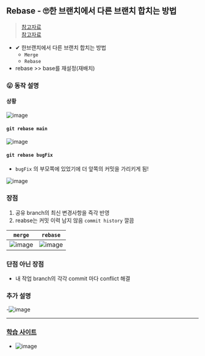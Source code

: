## Rebase - 🙄한 브랜치에서 다른 브랜치 합치는 방법
> [참고자료](https://seosh817.tistory.com/240#%EB%--%B-%--%EC%-E%--%EC%--%--%--branch%EC%-D%--%--%EA%B-%--%EA%B-%--%--commit%EB%A-%--%EB%-B%A-%--conflict%EB%A-%BC%--%ED%--%B-%EA%B-%B-%ED%--%B-%EC%--%BC%--%ED%--%-C%EB%-B%A--) <br>
> [참고자료](https://velog.io/@kwonh/Git-Rebase%EB%9E%80)
- ✔ 한브랜치에서 다른 브랜치 합치는 방법
  - `Merge`
  - `Rebase`
- rebase >> base를 재설정(재배치)

### 😛 동작 설명
#### 상황
![image](https://user-images.githubusercontent.com/61215550/226495739-8313bfb9-dcae-4e6a-ba70-cce32afba29f.png)

#### `git rebase main`
![image](https://user-images.githubusercontent.com/61215550/226495771-631805a0-8e89-468e-9976-d21205633eca.png)

#### `git rebase bugFix`
- `bugFix` 의 부모쪽에 있었기에 더 앞쪽의 커밋을 가리키게 됨!

![image](https://user-images.githubusercontent.com/61215550/226495916-18dee4ea-fc64-4422-af22-e270e475dbc3.png)


### 장점
1. 공유 branch의 최신 변경사항을 즉각 반영
2. reabse는 커밋 이력 남지 않음 `commit history` 깔끔


|`merge`|`rebase`|
|---|---|
|![image](https://user-images.githubusercontent.com/61215550/226493847-2a29e17e-5804-4d89-a6ab-8f56eed51fad.png)|![image](https://user-images.githubusercontent.com/61215550/226493853-8a7f66b7-8c29-4e41-8813-f58a911b3712.png)|

### 단점 아닌 장점
- 내 작업 branch의 각각 commit 마다 conflict 해결

### 추가 설명
-![image](https://user-images.githubusercontent.com/61215550/226494164-2fef4095-482c-42db-9354-51590ad607f2.png)

---
### [학습 사이트](https://learngitbranching.js.org/?locale=ko)
- ![image](https://user-images.githubusercontent.com/61215550/226495554-5b5d7fa6-e929-42c5-9832-12f410fcc15a.png)

